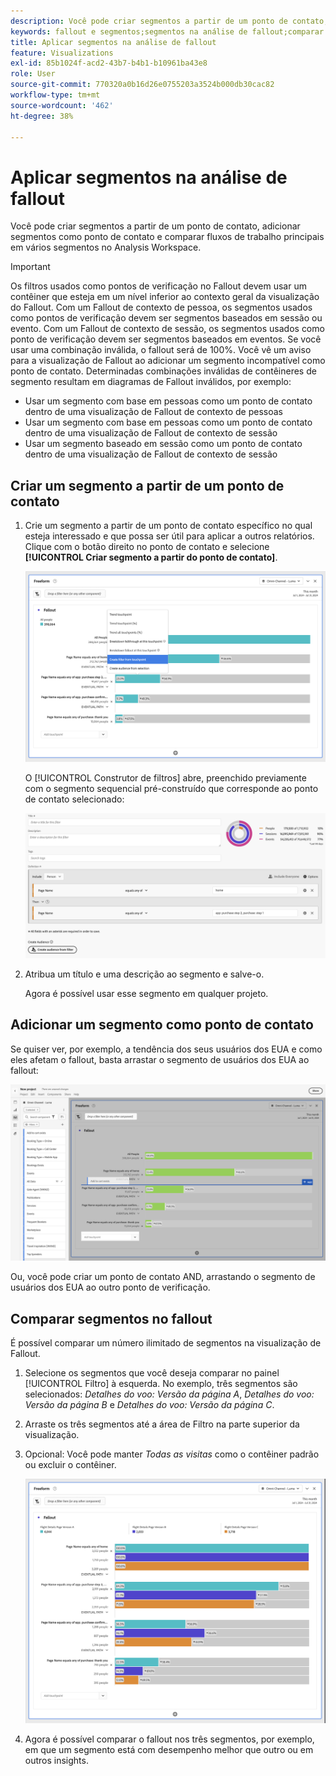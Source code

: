 ```yaml
---
description: Você pode criar segmentos a partir de um ponto de contato, adicionar segmentos como ponto de contato e comparar fluxos de trabalho principais em vários segmentos no Analysis Workspace.
keywords: fallout e segmentos;segmentos na análise de fallout;comparar segmentos no fallout
title: Aplicar segmentos na análise de fallout
feature: Visualizations
exl-id: 85b1024f-acd2-43b7-b4b1-b10961ba43e8
role: User
source-git-commit: 770320a0b16d26e0755203a3524b000db30cac82
workflow-type: tm+mt
source-wordcount: '462'
ht-degree: 38%

---
```


# Aplicar segmentos na análise de fallout

Você pode criar segmentos a partir de um ponto de contato, adicionar segmentos como ponto de contato e comparar fluxos de trabalho principais em vários segmentos no Analysis Workspace.

>[!IMPORTANT]
>
>Os filtros usados como pontos de verificação no Fallout devem usar um contêiner que esteja em um nível inferior ao contexto geral da visualização do Fallout. Com um Fallout de contexto de pessoa, os segmentos usados como pontos de verificação devem ser segmentos baseados em sessão ou evento. Com um Fallout de contexto de sessão, os segmentos usados como ponto de verificação devem ser segmentos baseados em eventos. Se você usar uma combinação inválida, o fallout será de 100%. Você vê um aviso para a visualização de Fallout ao adicionar um segmento incompatível como ponto de contato. Determinadas combinações inválidas de contêineres de segmento resultam em diagramas de Fallout inválidos, por exemplo:
>
>* Usar um segmento com base em pessoas como um ponto de contato dentro de uma visualização de Fallout de contexto de pessoas
>* Usar um segmento com base em pessoas como um ponto de contato dentro de uma visualização de Fallout de contexto de sessão
>* Usar um segmento baseado em sessão como um ponto de contato dentro de uma visualização de Fallout de contexto de sessão

## Criar um segmento a partir de um ponto de contato

1. Crie um segmento a partir de um ponto de contato específico no qual esteja interessado e que possa ser útil para aplicar a outros relatórios. Clique com o botão direito no ponto de contato e selecione **[!UICONTROL Criar segmento a partir do ponto de contato]**.

   ![O menu suspenso Ponto de Contato com a opção Criar segmento a partir do ponto de contato realçada.](assets/fallout-createfilter.png)

   O [!UICONTROL Construtor de filtros] abre, preenchido previamente com o segmento sequencial pré-construído que corresponde ao ponto de contato selecionado:

   ![O Construtor de Filtros exibe o segmento sequencial pré-preenchido e pré-construído.](assets/fallout-definefilter.png)

1. Atribua um título e uma descrição ao segmento e salve-o.

   Agora é possível usar esse segmento em qualquer projeto.

## Adicionar um segmento como ponto de contato

Se quiser ver, por exemplo, a tendência dos seus usuários dos EUA e como eles afetam o fallout, basta arrastar o segmento de usuários dos EUA ao fallout:

![O segmento Usuários dos EUA foi selecionado e destacado para arrastar até o fallout.](assets/fallout-addfilter.png)

Ou, você pode criar um ponto de contato AND, arrastando o segmento de usuários dos EUA ao outro ponto de verificação.

## Comparar segmentos no fallout

É possível comparar um número ilimitado de segmentos na visualização de Fallout.

1. Selecione os segmentos que você deseja comparar no painel [!UICONTROL Filtro] à esquerda. No exemplo, três segmentos são selecionados: *Detalhes do voo: Versão da página A*, *Detalhes do voo: Versão da página B* e *Detalhes do voo: Versão da página C*.
1. Arraste os três segmentos até a área de Filtro na parte superior da visualização.


1. Opcional: Você pode manter *Todas as visitas* como o contêiner padrão ou excluir o contêiner.

   ![O Fallout mostra Todas as Visitas juntamente com os dois segmentos arrastados na etapa anterior.](assets/fallout-multiplefilters.png)

1. Agora é possível comparar o fallout nos três segmentos, por exemplo, em que um segmento está com desempenho melhor que outro ou em outros insights.
